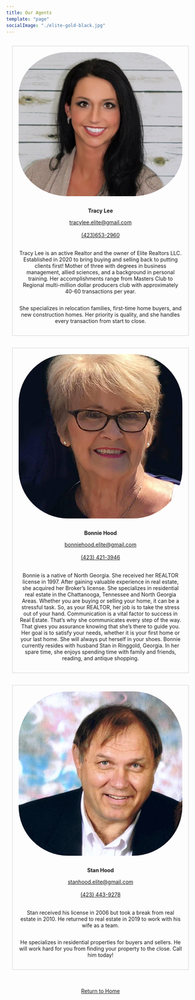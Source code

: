 ```yaml
---
title: Our Agents
template: "page"
socialImage: "./elite-gold-black.jpg"
---
```


<style>
  .agents {
    display: flex;
    flex-wrap: wrap;
    justify-content: space-evenly;
  }

  .agent-container {
    display: flex;
    flex-direction: column;
    padding: 1rem;
    border: 1px solid lightgray;
    margin: 1rem;
    text-align: center;
  }

  .agent-image {
    width: 100%;
    border-radius: 30%;
    margin-bottom: 1rem;
  }

  @media (max-width: 768px) {
    .agent-container {
      width: calc(50% - 2rem);
    }
  }

  @media (max-width: 480px) {
    .agent-container {
      width: 100%;
    }
  }
</style>

<div class="agents">

  <div class="agent-container">
    <img src="https://raw.githubusercontent.com/charles-hood/redesign-elite-1/master/content/pages/about/tracylee.jpg" class="agent-image" />
    <p><strong>Tracy Lee</strong></p>
    <a href="mailto:tracylee.elite@gmail.com">tracylee.elite@gmail.com</a><br>
    <a href="tel:4236532960">(423)653-2960</a><br>
    <p>Tracy Lee is an active Realtor and the owner of Elite Realtors LLC. Established in 2020 to bring buying and selling back to putting clients first! Mother of three with degrees in business management, allied sciences, and a background in personal training. Her accomplishments range from Masters Club to Regional multi-million dollar producers club with approximately 40-60 transactions per year.</p>
    <p>She specializes in relocation families, first-time home buyers, and new construction homes. Her priority is quality, and she handles every transaction from start to close.</p>
  </div>

  <div class="agent-container">
    <img src="https://raw.githubusercontent.com/charles-hood/redesign-elite-1/master/content/pages/about/bonniehood.jpg" class="agent-image" />
    <p><strong>Bonnie Hood</strong></p>
    <a href="mailto:bonniehood.elite@gmail.com">bonniehood.elite@gmail.com</a><br>
    <a href="tel:4234213946">(423) 421-3946</a><br>
    <p>Bonnie is a native of North Georgia. She received her REALTOR license in 1997. After gaining valuable experience in real estate, she acquired her Broker’s license. She specializes in residential real estate in the Chattanooga, Tennessee and North Georgia Areas. Whether you are buying or selling your home, it can be a stressful task. So, as your REALTOR, her job is to take the stress out of your hand. Communication is a vital factor to success in Real Estate. That’s why she communicates every step of the way. That gives you assurance knowing that she’s there to guide you. Her goal is to satisfy your needs, whether it is your first home or your last home. She will always put herself in your shoes.
    Bonnie currently resides with husband Stan in Ringgold, Georgia. In her spare time, she enjoys spending time with family and friends, reading, and antique shopping.
  </p>
</div>

  <div class="agent-container">
    <img src="https://raw.githubusercontent.com/charles-hood/redesign-elite-1/master/content/pages/about/stanhood.jpg" class="agent-image" />
    <p><strong>Stan Hood</strong></p>
    <a href="mailto:stanhood.elite@gmail.com">stanhood.elite@gmail.com</a><br>
    <a href="tel:4234439278">(423) 443-9278</a><br>
  <p>Stan received his license in 2006 but took a break from real estate in 2010. He returned to real estate in 2019 to work with his wife as a team.</p>
  <p>He specializes in residential properties for buyers and sellers. He will work hard for you from finding your property to the close. Call him today!</p>
</div>

<div style="text-align: center; margin-top: 2rem;">
  <a href="https://eliterealtorsllc.com/" class="btn">Return to Home</a>
</div>
